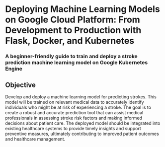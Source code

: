 # Deploying Machine Learning Models on Google Cloud Platform: From Development to Production with Flask, Docker, and Kubernetes
### A beginner-friendly guide to train and deploy a stroke prediction machine learning model on Google Kubernetes Engine



## Objective
Develop and deploy a machine learning model for predicting strokes. This model will be trained on relevant medical data to accurately identify individuals who might be at risk of experiencing a stroke. The goal is to create a robust and accurate prediction tool that can assist medical professionals in assessing stroke risk factors and making informed decisions about patient care. The deployed model should be integrated into existing healthcare systems to provide timely insights and support preventive measures, ultimately contributing to improved patient outcomes and healthcare management.
